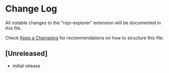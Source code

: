 # Change Log

All notable changes to the "rojo-explorer" extension will be documented in this file.

Check [Keep a Changelog](http://keepachangelog.com/) for recommendations on how to structure this file.

## [Unreleased]

-   Initial release
